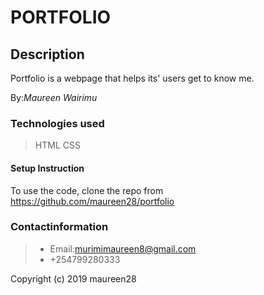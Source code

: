 # PORTFOLIO

## Description
Portfolio is a webpage that helps its' users get to know me.

By:*Maureen Wairimu*

### Technologies used
>HTML
>CSS

#### Setup Instruction
To use the code, clone the repo from https://github.com/maureen28/portfolio 


### Contactinformation
> - Email:murimimaureen8@gmail.com
> - +254799280333

Copyright (c) 2019 maureen28